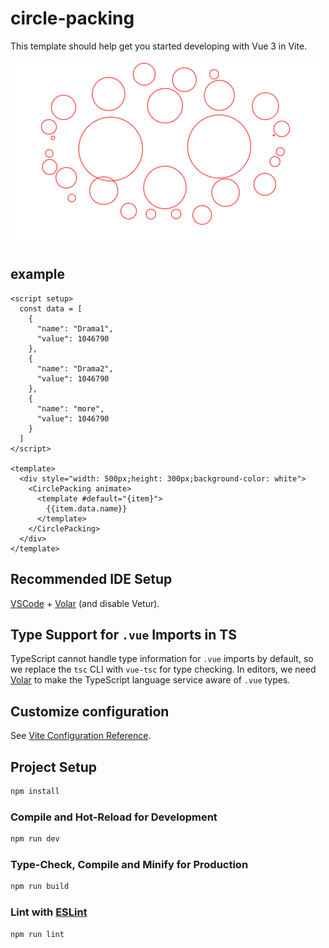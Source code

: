 # circle-packing

This template should help get you started developing with Vue 3 in Vite.

![preview](./vue3-circle-packing.gif)

## example

```vue
<script setup>
  const data = [
    {
      "name": "Drama1",
      "value": 1046790
    },
    {
      "name": "Drama2",
      "value": 1046790
    },
    {
      "name": "more",
      "value": 1046790
    }
  ]
</script>

<template>
  <div style="width: 500px;height: 300px;background-color: white">
    <CirclePacking animate>
      <template #default="{item}">
        {{item.data.name}}
      </template>
    </CirclePacking>
  </div>
</template>
```

## Recommended IDE Setup

[VSCode](https://code.visualstudio.com/) + [Volar](https://marketplace.visualstudio.com/items?itemName=Vue.volar) (and disable Vetur).

## Type Support for `.vue` Imports in TS

TypeScript cannot handle type information for `.vue` imports by default, so we replace the `tsc` CLI with `vue-tsc` for type checking. In editors, we need [Volar](https://marketplace.visualstudio.com/items?itemName=Vue.volar) to make the TypeScript language service aware of `.vue` types.

## Customize configuration

See [Vite Configuration Reference](https://vite.dev/config/).

## Project Setup

```sh
npm install
```

### Compile and Hot-Reload for Development

```sh
npm run dev
```

### Type-Check, Compile and Minify for Production

```sh
npm run build
```

### Lint with [ESLint](https://eslint.org/)

```sh
npm run lint
```
